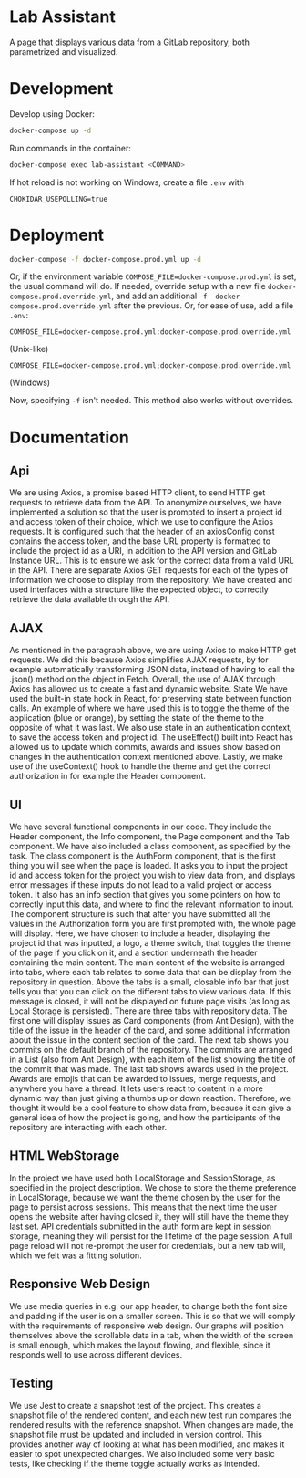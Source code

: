 # Lab Assistant
A page that displays various data from a GitLab repository, both parametrized and visualized.

# Development
Develop using Docker:
```sh
docker-compose up -d
```
Run commands in the container:
```sh
docker-compose exec lab-assistant <COMMAND>
```
If hot reload is not working on Windows, create a file `.env` with
```dotenv
CHOKIDAR_USEPOLLING=true
```

# Deployment
```sh
docker-compose -f docker-compose.prod.yml up -d
```
Or, if the environment variable `COMPOSE_FILE=docker-compose.prod.yml` is set, the usual command will do.
If needed, override setup with a new file `docker-compose.prod.override.yml`, and add an additional `-f 
docker-compose.prod.override.yml` after the previous. Or, for ease of use, add a file `.env`:

```dotenv
COMPOSE_FILE=docker-compose.prod.yml:docker-compose.prod.override.yml
```
(Unix-like)
```dotenv
COMPOSE_FILE=docker-compose.prod.yml;docker-compose.prod.override.yml
```
(Windows)

Now, specifying `-f` isn't needed. This method also works without overrides.

# Documentation
## Api
We are using Axios, a promise based HTTP client, to send HTTP get requests to retrieve data from the API. To anonymize ourselves, we have implemented a solution so that the user is prompted to insert a project id and access token of their choice, which we use to configure the Axios requests. It is configured such that the header of an axiosConfig const contains the access token, and the base URL property is formatted to include the project id as a URI, in addition to the API version and GitLab Instance URL. This is to ensure we ask for the correct data from a valid URL in the API. There are separate Axios GET requests for each of the types of information we choose to display from the repository. We have created and used interfaces with a structure like the expected object, to correctly retrieve the data available through the API.

## AJAX
As mentioned in the paragraph above, we are using Axios to make HTTP get requests. We did this because Axios simplifies AJAX requests, by for example automatically transforming JSON data, instead of having to call the .json() method on the object in Fetch. Overall, the use of AJAX through Axios has allowed us to create a fast and dynamic website.
State
We have used the built-in state hook in React, for preserving state between function calls. An example of where we have used this is to toggle the theme of the application (blue or orange), by setting the state of the theme to the opposite of what it was last. We also use state in an authentication context, to save the access token and project id. The useEffect() built into React has allowed us to update which commits, awards and issues show based on changes in the authentication context mentioned above. Lastly, we make use of the useContext() hook to handle the theme and get the correct authorization in for example the Header component.

## UI
We have several functional components in our code. They include the Header component, the Info component, the Page component and the Tab component. We have also included a class component, as specified by the task. The class component is the AuthForm component, that is the first thing you will see when the page is loaded. It asks you to input the project id and access token for the project you wish to view data from, and displays error messages if these inputs do not lead to a valid project or access token. It also has an info section that gives you some pointers on how to correctly input this data, and where to find the relevant information to input.
The component structure is such that after you have submitted all the values in the Authorization form you are first prompted with, the whole page will display. Here, we have chosen to include a header, displaying the project id that was inputted, a logo, a theme switch, that toggles the theme of the page if you click on it, and a section underneath the header containing the main content. The main content of the website is arranged into tabs, where each tab relates to some data that can be display from the repository in question. Above the tabs is a small, closable info bar that just tells you that you can click on the different tabs to view various data. If this message is closed, it will not be displayed on future page visits (as long as Local Storage is persisted).
There are three tabs with repository data. The first one will display issues as Card components (from Ant Design), with the title of the issue in the header of the card, and some additional information about the issue in the content section of the card. The next tab shows you commits on the default branch of the repository. The commits are arranged in a List (also from Ant Design), with each item of the list showing the title of the commit that was made. The last tab shows awards used in the project. Awards are emojis that can be awarded to issues, merge requests, and anywhere you have a thread. It lets users react to content in a more dynamic way than just giving a thumbs up or down reaction. Therefore, we thought it would be a cool feature to show data from, because it can give a general idea of how the project is going, and how the participants of the repository are interacting with each other.

## HTML WebStorage
In the project we have used both LocalStorage and SessionStorage, as specified in the project description. We chose to store the theme preference in LocalStorage, because we want the theme chosen by the user for the page to persist across sessions. This means that the next time the user opens the website after having closed it, they will still have the theme they last set. API credentials submitted in the auth form are kept in session storage, meaning they will persist for the lifetime of the page session. A full page reload will not re-prompt the user for credentials, but a new tab will, which we felt was a fitting solution.

## Responsive Web Design
We use media queries in e.g. our app header, to change both the font size and padding if the user is on a smaller screen. This is so that we will comply with the requirements of responsive web design. Our graphs will position themselves above the scrollable data in a tab, when the width of the screen is small enough, which makes the layout flowing, and flexible, since it responds well to use across different devices.

## Testing
We use Jest to create a snapshot test of the project. This creates a snapshot file of the rendered content, and each new test run compares the rendered results with the reference snapshot. When changes are made, the snapshot file must be updated and included in version control. This provides another way of looking at what has been modified, and makes it easier to spot unexpected changes. 
We also included some very basic tests, like checking if the theme toggle actually works as intended.

